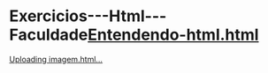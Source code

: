 # Exercicios---Html---Faculdade[Entendendo-html.html](https://github.com/user-attachments/files/22034227/Entendendo-html.html)
[Uploading imagem.html…]()
